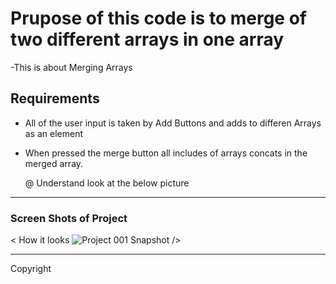# Prupose of this code is to merge of two different arrays in one array

-This is about Merging Arrays

## Requirements

- All of the user input is taken by Add Buttons and adds to differen Arrays as an element
- When pressed the merge button all includes of arrays concats in the merged array.
  
  @ Understand look at the below picture


-----------------------


### Screen Shots of Project


< How it looks ![Project 001 Snapshot](../CC0004J-Merge-Arrays/out.gif)
 />

----------------------- 


 

Copyright
